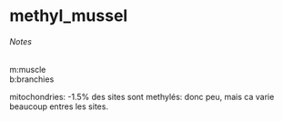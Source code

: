 # methyl_mussel


###### Notes
m:muscle  
b:branchies  

mitochondries:
-1.5% des sites sont methylés: donc peu, mais ca varie beaucoup entres les sites.
